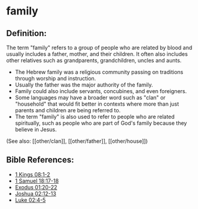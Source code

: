 # family #

## Definition: ##

The term "family" refers to a group of people who are related by blood and usually includes a father, mother, and their children. It often also includes other relatives such as grandparents, grandchildren, uncles and aunts.

* The Hebrew family was a religious community passing on traditions through worship and instruction.
* Usually the father was the major authority of the family.
* Family could also include servants, concubines, and even foreigners.
* Some languages may have a broader word such as "clan" or "household" that would fit better in contexts where more than just parents and children are being referred to.
* The term "family" is also used to refer to people who are related spiritually, such as people who are part of God's family because they believe in Jesus.

(See also: [[other/clan]], [[other/father]], [[other/house]])

## Bible References: ##

* [1 Kings 08:1-2](en/tn/1ki/help/08/01)
* [1 Samuel 18:17-18](en/tn/1sa/help/18/17)
* [Exodus 01:20-22](en/tn/exo/help/01/20)
* [Joshua 02:12-13](en/tn/jos/help/02/12)
* [Luke 02:4-5](en/tn/luk/help/02/04)
